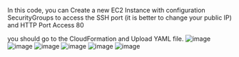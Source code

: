 In this code, you can Create a new EC2 Instance with configuration SecurityGroups to access the SSH port (it is better to change your public IP) and HTTP Port Access 80

you should go to the CloudFormation and Upload YAML file. 
![image](https://github.com/user-attachments/assets/2fd8fcd3-8bcf-45be-8272-54678b4c19f6)
![image](https://github.com/user-attachments/assets/966535f2-d666-431a-83bd-2cf3a6df52bf)
![image](https://github.com/user-attachments/assets/e787f34e-d4d7-4b84-ac45-b4d73c7809c9)
![image](https://github.com/user-attachments/assets/2973c583-b636-42fe-a02e-3a80abc2290e)
![image](https://github.com/user-attachments/assets/015657b4-f0c0-4922-ac18-9a89ff7679f6)
![image](https://github.com/user-attachments/assets/08ffef24-b97c-4683-a9ad-cb32b1d545c8)






